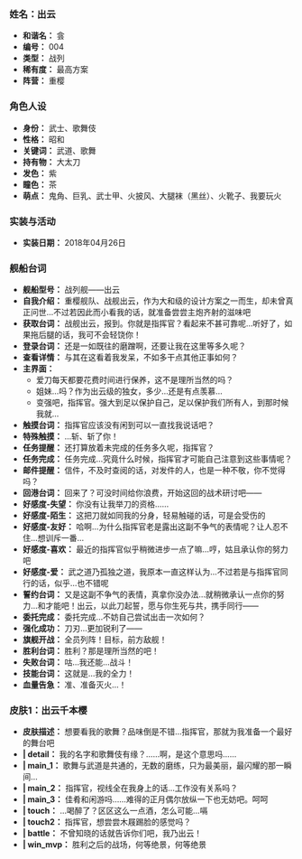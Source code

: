 ### 姓名：出云
* **和谐名：** 侌
* **编号：** 004
* **类型：** 战列
* **稀有度：** 最高方案
* **阵营：** 重樱


### 角色人设
* **身份：** 武士、歌舞伎
* **性格：** 昭和
* **关键词：** 武道、歌舞
* **持有物：** 大太刀
* **发色：** 紫
* **瞳色：** 茶
* **萌点：** 鬼角、巨乳、武士甲、火披风、大腿袜（黑丝）、火靴子、我要玩火


### 实装与活动
* **实装日期：** 2018年04月26日


### 舰船台词
* **舰船型号：** 战列舰——出云
* **自我介绍：** 重樱舰队、战舰出云，作为大和级的设计方案之一而生，却未曾真正问世…不过若因此而小看我的话，就准备尝尝主炮齐射的滋味吧
* **获取台词：** 战舰出云，报到。你就是指挥官？看起来不甚可靠呢…听好了，如果拖后腿的话，我可不会轻饶你！
* **登录台词：** 还是一如既往的磨蹭啊，还要让我在这里等多久呢？
* **查看详情：** 与其在这看着我发呆，不如多干点其他正事如何？
* **主界面：**
  * 爱刀每天都要花费时间进行保养，这不是理所当然的吗？
  * 姐妹…吗？作为出云级的独女，多少…还是有点羡慕…
  * 变强吧，指挥官。强大到足以保护自己，足以保护我们所有人，到那时候我就…
* **触摸台词：** 指挥官应该没有闲到可以一直找我说话吧？
* **特殊触摸：** …斩、斩了你！
* **任务提醒：** 还打算放着未完成的任务多久呢，指挥官？
* **任务完成：** 任务完成…究竟什么时候，指挥官才可能自己注意到这些事情呢？
* **邮件提醒：** 信件，不及时查阅的话，对发件的人，也是一种不敬，你不觉得吗？
* **回港台词：** 回来了？可没时间给你浪费，开始这回的战术研讨吧——
* **好感度-失望：** 你没有让我举刀的资格……
* **好感度-陌生：** 这把刀就如同我的分身，轻易触碰的话，可是会受伤的
* **好感度-友好：** 哈啊…为什么指挥官老是露出这副不争气的表情呢？让人忍不住…想训斥一番…
* **好感度-喜欢：** 最近的指挥官似乎稍微进步一点了嘛…哼，姑且承认你的努力吧
* **好感度-爱：** 武之道乃孤独之道，我原本一直这样认为…不过若是与指挥官同行的话，似乎…也不错呢
* **誓约台词：** 又是这副不争气的表情，真拿你没办法…就稍微承认一点你的努力…和才能吧！出云，以此刀起誓，愿与你生死与共，携手同行——
* **委托完成：** 委托完成…不妨自己尝试出击一次如何？
* **强化成功：** 刀刃…更加锐利了——
* **旗舰开战：** 全员列阵！目标，前方敌舰！
* **胜利台词：** 胜利？那是理所当然的吧！
* **失败台词：** 咕…我还能…战斗！
* **技能台词：** 这就是…我的全力！
* **血量告急：** 准、准备灭火…！


### 皮肤1：出云千本樱
* **皮肤描述：** 想要看我的歌舞？品味倒是不错…指挥官，那就为我准备一个最好的舞台吧
* **| detail：** 我的名字和歌舞伎有缘？……啊，是这个意思吗……
* **| main_1：** 歌舞与武道是共通的，无数的磨练，只为最美丽，最闪耀的那一瞬间…
* **| main_2：** 指挥官，视线全在我身上的话…工作没有关系吗？
* **| main_3：** 佳肴和闲游吗……难得的正月偶尔放纵一下也无妨吧。呵呵
* **| touch：** …喝醉了？区区这么一点酒，怎么可能…嗝
* **| touch2：** 指挥官，想尝尝木屐踢脸的感觉吗？
* **| battle：** 不曾知晓的话就告诉你们吧，我乃出云！
* **| win_mvp：** 胜利之后的战场，何等绝景，何等绝景
